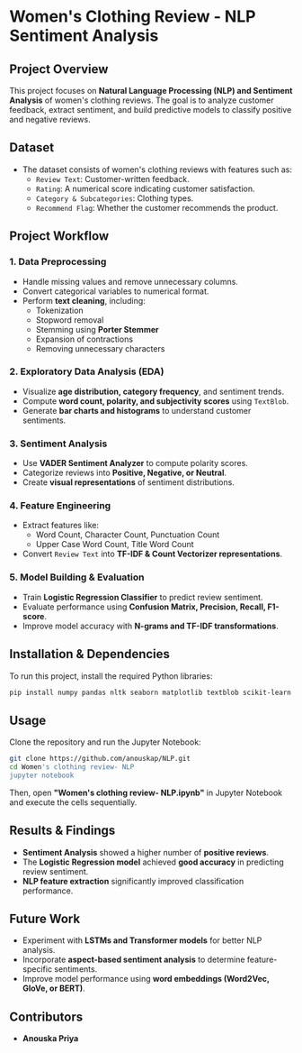 # Women's Clothing Review - NLP Sentiment Analysis

## Project Overview
This project focuses on **Natural Language Processing (NLP) and Sentiment Analysis** of women's clothing reviews. The goal is to analyze customer feedback, extract sentiment, and build predictive models to classify positive and negative reviews.

## Dataset
- The dataset consists of women's clothing reviews with features such as:
  - `Review Text`: Customer-written feedback.
  - `Rating`: A numerical score indicating customer satisfaction.
  - `Category & Subcategories`: Clothing types.
  - `Recommend Flag`: Whether the customer recommends the product.

## Project Workflow
### 1. **Data Preprocessing**
   - Handle missing values and remove unnecessary columns.
   - Convert categorical variables to numerical format.
   - Perform **text cleaning**, including:
     - Tokenization
     - Stopword removal
     - Stemming using **Porter Stemmer**
     - Expansion of contractions
     - Removing unnecessary characters

### 2. **Exploratory Data Analysis (EDA)**
   - Visualize **age distribution, category frequency**, and sentiment trends.
   - Compute **word count, polarity, and subjectivity scores** using `TextBlob`.
   - Generate **bar charts and histograms** to understand customer sentiments.

### 3. **Sentiment Analysis**
   - Use **VADER Sentiment Analyzer** to compute polarity scores.
   - Categorize reviews into **Positive, Negative, or Neutral**.
   - Create **visual representations** of sentiment distributions.

### 4. **Feature Engineering**
   - Extract features like:
     - Word Count, Character Count, Punctuation Count
     - Upper Case Word Count, Title Word Count
   - Convert `Review Text` into **TF-IDF & Count Vectorizer representations**.

### 5. **Model Building & Evaluation**
   - Train **Logistic Regression Classifier** to predict review sentiment.
   - Evaluate performance using **Confusion Matrix, Precision, Recall, F1-score**.
   - Improve model accuracy with **N-grams and TF-IDF transformations**.

## Installation & Dependencies
To run this project, install the required Python libraries:

```bash
pip install numpy pandas nltk seaborn matplotlib textblob scikit-learn contractions
```

## Usage
Clone the repository and run the Jupyter Notebook:

```bash
git clone https://github.com/anouskap/NLP.git
cd Women's clothing review- NLP
jupyter notebook
```

Then, open **"Women's clothing review- NLP.ipynb"** in Jupyter Notebook and execute the cells sequentially.

## Results & Findings
- **Sentiment Analysis** showed a higher number of **positive reviews**.
- The **Logistic Regression model** achieved **good accuracy** in predicting review sentiment.
- **NLP feature extraction** significantly improved classification performance.

## Future Work
- Experiment with **LSTMs and Transformer models** for better NLP analysis.
- Incorporate **aspect-based sentiment analysis** to determine feature-specific sentiments.
- Improve model performance using **word embeddings (Word2Vec, GloVe, or BERT)**.

## Contributors
- **Anouska Priya**
